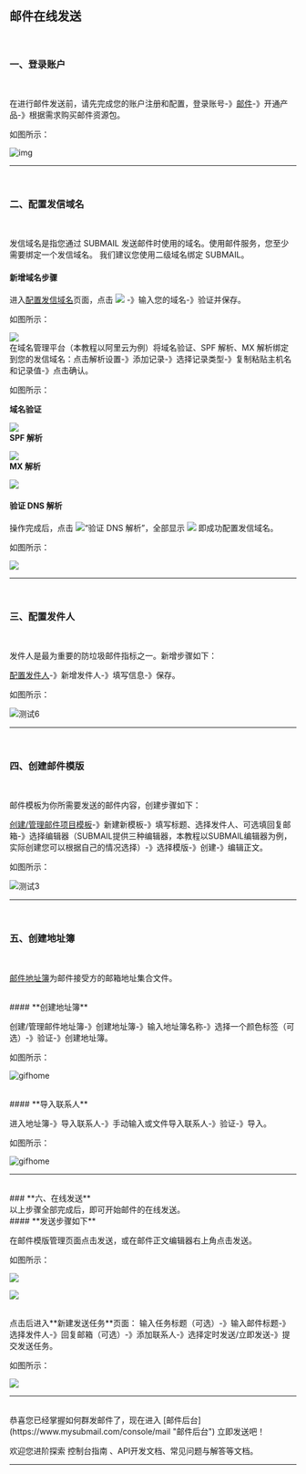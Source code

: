 ## 邮件在线发送

<br>

### **一、登录账户**

<br>

在进行邮件发送前，请先完成您的账户注册和配置，登录账号-》[邮件](https://www.mysubmail.com/console/mail#)-》开通产品-》根据需求购买邮件资源包。

如图所示：

![img](https://libraries.mysubmail.com/public/99040a5a4bb73c0f8ab0495dae84a27f/images/9c2bc4bfbcedd18f7adeb9e5326b59c6.gif)

------

<br>

### **二、配置发信域名**

<br>

发信域名是指您通过 SUBMAIL 发送邮件时使用的域名。使用邮件服务，您至少需要绑定一个发信域名。
我们建议您使用二级域名绑定 SUBMAIL。
<br>
#### 新增域名步骤

进入[配置发信域名](https://www.mysubmail.com/console/mail/domain "配置发信域名")页面，点击 ![](https://libraries.mysubmail.com/public/99040a5a4bb73c0f8ab0495dae84a27f/images/08ec8a95e42fd4a4f3c8c2c5616c54fb.png) -》输入您的域名-》验证并保存。

如图所示：

![](https://z3.ax1x.com/2021/06/09/2yPmQO.gif)
<br>
在域名管理平台（本教程以阿里云为例）将域名验证、SPF 解析、MX 解析绑定到您的发信域名：点击解析设置-》添加记录-》选择记录类型-》复制粘贴主机名和记录值-》点击确认。

如图所示：

**域名验证**

![](https://z3.ax1x.com/2021/06/09/2yFsMT.gif)
<br>
**SPF 解析**

![](https://z3.ax1x.com/2021/06/09/2yFvWt.gif)
<br>
**MX 解析**

![](https://z3.ax1x.com/2021/06/09/2yk9OS.gif)
<br>
#### 验证 DNS 解析

操作完成后，点击 ![“验证 DNS 解析”](https://libraries.mysubmail.com/public/99040a5a4bb73c0f8ab0495dae84a27f/images/975a82004caaadd9949ee74eed45be2d.png "“验证 DNS 解析”")，全部显示 ![](https://libraries.mysubmail.com/public/99040a5a4bb73c0f8ab0495dae84a27f/images/aa29f1321b363b760e71de3226ad395c.png) 即成功配置发信域名。

如图所示：

![](https://libraries.mysubmail.com/public/99040a5a4bb73c0f8ab0495dae84a27f/images/b45b68f82a4f0f431c175cefeff758c7.gif)

------

<br>

### **三、配置发件人**

<br>

发件人是最为重要的防垃圾邮件指标之一。新增步骤如下：

[配置发件人](https://www.mysubmail.com/console/mail/sender "配置发件人")-》新增发件人-》填写信息-》保存。

如图所示：

![测试6](https://libraries.mysubmail.com/public/99040a5a4bb73c0f8ab0495dae84a27f/images/6e542717047b4f99d4b3dcb24d5573e7.gif)

------

<br>

### **四、创建邮件模版**

<br>

邮件模板为你所需要发送的邮件内容，创建步骤如下：

[创建/管理邮件项目模板](https://www.mysubmail.com/console/mail/templates "创建/管理邮件项目模板")-》新建新模板-》填写标题、选择发件人、可选填回复邮箱-》选择编辑器（SUBMAIL提供三种编辑器，本教程以SUBMAIL编辑器为例，实际创建您可以根据自己的情况选择）-》选择模版-》创建-》编辑正文。

如图所示：

![测试3](https://libraries.mysubmail.com/public/99040a5a4bb73c0f8ab0495dae84a27f/images/3e4f5b6118551b29b16ccc25585be914.gif)

------

<br>

### **五、创建地址簿**

<br>

[邮件地址簿](https://www.mysubmail.com/console/mail/addressbook "邮件地址簿")为邮件接受方的邮箱地址集合文件。

<br>
#### **创建地址簿**

创建/管理邮件地址簿-》创建地址簿-》输入地址簿名称-》选择一个颜色标签（可选）-》验证-》创建地址簿。

如图所示：

![gifhome](https://libraries.mysubmail.com/public/99040a5a4bb73c0f8ab0495dae84a27f/images/b2f5a6d5262a0e3240e40552f2cfd214.gif)

<br>
#### **导入联系人**

进入地址簿-》导入联系人-》手动输入或文件导入联系人-》验证-》导入。

如图所示：

![gifhome](https://libraries.mysubmail.com/public/99040a5a4bb73c0f8ab0495dae84a27f/images/14bfd940c3e0c71ef15a37b9973286d7.gif)

------
<br>
### **六、在线发送**
<br>
以上步骤全部完成后，即可开始邮件的在线发送。
<br>
#### **发送步骤如下**

在邮件模版管理页面点击发送，或在邮件正文编辑器右上角点击发送。

如图所示：

![](https://libraries.mysubmail.com/public/99040a5a4bb73c0f8ab0495dae84a27f/images/8eca96ecf13d175ffe4f92d71e5133f4.png)

![](https://libraries.mysubmail.com/public/99040a5a4bb73c0f8ab0495dae84a27f/images/1830a7ee9ce871859a2e7cc458260192.png)

<br>
点击后进入**新建发送任务**页面：
输入任务标题（可选）-》输入邮件标题-》选择发件人-》回复邮箱（可选）-》添加联系人-》选择定时发送/立即发送-》提交发送任务。

如图所示：

![](https://libraries.mysubmail.com/public/99040a5a4bb73c0f8ab0495dae84a27f/images/2198dd7a94dbaddeb66abe9198120fc6.gif)

------

<br>
恭喜您已经掌握如何群发邮件了，现在进入 [邮件后台](https://www.mysubmail.com/console/mail "邮件后台") 立即发送吧！

欢迎您进阶探索 控制台指南 、API开发文档、常见问题与解答等文档。

------